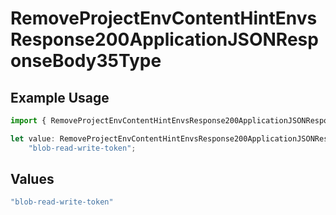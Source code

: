 # RemoveProjectEnvContentHintEnvsResponse200ApplicationJSONResponseBody35Type

## Example Usage

```typescript
import { RemoveProjectEnvContentHintEnvsResponse200ApplicationJSONResponseBody35Type } from "@simplesagar/vercel/models/removeprojectenvop.js";

let value: RemoveProjectEnvContentHintEnvsResponse200ApplicationJSONResponseBody35Type =
    "blob-read-write-token";
```

## Values

```typescript
"blob-read-write-token"
```